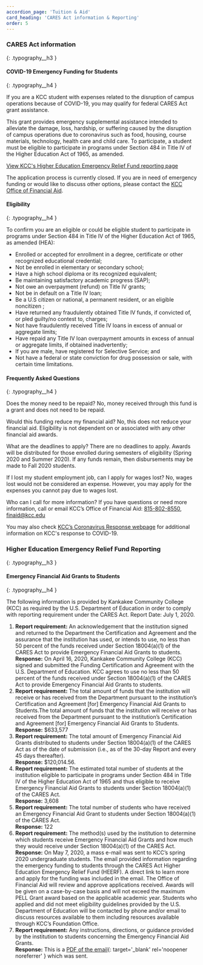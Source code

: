 ```yaml
---
accordion_page: 'Tuition & Aid'
card_heading: 'CARES Act information & Reporting'
order: 5
---
```


### CARES Act information
{: .typography__h3 }

#### ​COVID-19 Emergency Funding for Students
{: .typography__h4 }

If you are a KCC student with expenses related to the disruption of campus operations because of COVID-19, you may qualify for federal CARES Act grant assistance.

This grant provides emergency supplemental assistance intended to alleviate the damage, loss, hardship, or suffering caused by the disruption of campus operations due to coronavirus such as food, housing, course materials, technology, health care and child care. To participate, a student must be eligible to participate in programs under Section 484 in Title IV of the Higher Education Act of 1965, as amended.

[View KCC's Higher Education Emergency Relief Fund reporting page](http://www.kcc.edu/future/paying/fedstateaid/Pages/higher-education-emergency-relief-fund-reporting.aspx)

The application process is currently closed. If you are in need of emergency funding or would like to discuss other options, please contact the [KCC Office of Financial Aid](mailto:finaid@kcc.edu).

#### Eligibility
{: .typography__h4 }

To confirm you are an eligible or could be eligible student to participate in programs under Section 484 in Title IV of the Higher Education Act of 1965, as amended (HEA):

- Enrolled or accepted for enrollment in a degree, certificate or other recognized educational credential;
- Not be enrolled in elementary or secondary school;
- Have a high school diploma or its recognized equivalent;
- Be maintaining satisfactory academic progress (SAP);
- Not owe an overpayment (refund) on Title IV grants;
- Not be in default on a Title IV loan;
- Be a U.S citizen or national, a permanent resident, or an eligible noncitizen ;
- Have returned any fraudulently obtained Title IV funds, if convicted of, or pled guilty/no contest to, charges;
- Not have fraudulently received Title IV loans in excess of annual or aggregate limits;
- Have repaid any Title IV loan overpayment amounts in excess of annual or aggregate limits, if obtained inadvertently;
- If you are male, have registered for Selective Service; and
- Not have a federal or state conviction for drug possession or sale, with certain time limitations.

#### Frequently Asked Questions
{: .typography__h4 }

Does the money need to be repaid? No, money received through this fund is a grant and does not need to be repaid.

Would this funding reduce my financial aid? No, this does not reduce your financial aid. Eligibility is not dependent on or associated with any other financial aid awards.

What are the deadlines to apply? There are no deadlines to apply. Awards will be distributed for those enrolled during semesters of eligibility (Spring 2020 and Summer 2020). If any funds remain, then disbursements may be made to Fall 2020 students.

If I lost my student employment job, can I apply for wages lost? No, wages lost would not be considered an expense. However, you may apply for the expenses you cannot pay due to wages lost.

Who can I call for more information? If you have questions or need more information, call or email KCC’s Office of Financial Aid: [815-802-8550](tel:+18158028550), [finaid@kcc.edu](mailto:finaid@kcc.edu)

You may also check [KCC’s Coronavirus Response webpage](https://coronavirus.kcc.edu/) for additional information on KCC's response to COVID-19.​

### Higher Education Emergency Relief Fund Reporting
{: .typography__h3 }

#### ​Emergency Financial Aid Grants to Students
{: .typography__h4 }

The following information is provided by Kankakee Community College (KCC) as required by the U.S. Department of Education in order to comply with reporting requirement under the CARES Act. Report Date: July 1, 2020.

1. **Report requirement:** An acknowledgement that the institution signed and returned to the Department the Certification and Agreement and the assurance that the institution has used, or intends to use, no less than 50 percent of the funds received under Section 18004(a)(1) of the CARES Act to provide Emergency Financial Aid Grants to students. <br>
**Response:** On April 16, 2020, Kankakee Community College (KCC) signed and submitted the Funding Certification and Agreement with the U.S. Department of Education. KCC agrees to use no less than 50 percent of the funds received under Section 18004(a)(1) of the CARES Act to provide Emergency Financial Aid Grants to students.
2. **Report requirement:** The total amount of funds that the institution will receive or has received from the Department pursuant to the institution’s Certification and Agreement \[for\] Emergency Financial Aid Grants to Students.The total amount of funds that the institution will receive or has received from the Department pursuant to the institution’s Certification and Agreement \[for\] Emergency Financial Aid Grants to Students. <br>
**Response:** $633,577
3. **Report requirement:** The total amount of Emergency Financial Aid Grants distributed to students under Section 18004(a)(1) of the CARES Act as of the date of submission (i.e., as of the 30-day Report and every 45 days thereafter). <br>
**Response:** $120,014.56.
4. **Report requirement:** The estimated total number of students at the institution eligible to participate in programs under Section 484 in Title IV of the Higher Education Act of 1965 and thus eligible to receive Emergency Financial Aid Grants to students under Section 18004(a)(1) of the CARES Act. <br>
**Response:** 3,608
5. **Report requirement:** The total number of students who have received an Emergency Financial Aid Grant to students under Section 18004(a)(1) of the CARES Act. <br>
**Response:** 122
6. **Report requirement:** The method(s) used by the institution to determine which students receive Emergency Financial Aid Grants and how much they would receive under Section 18004(a)(1) of the CARES Act. <br>
**Response:** On May 7, 2020, a mass e-mail was sent to KCC’s spring 2020 undergraduate students.  The email provided information regarding the emergency funding to students through the CARES Act Higher Education Emergency Relief Fund (HEERF). A direct link to learn more and apply for the funding was included in the email. The Office of Financial Aid will review and approve applications received. Awards will be given on a case-by-case basis and will not exceed the maximum PELL Grant award based on the applicable academic year. Students who applied and did not meet eligibility guidelines provided by the U.S. Department of Education will be contacted by phone and/or email to discuss resources available to them including resources available through KCC’s Foundation Office.
7. **Report requirement:** Any instructions, directions, or guidance provided by the institution to students concerning the Emergency Financial Aid Grants. <br>
**Response:** This is a [PDF of the email](/uploads/cares-act_email_5-7-20.pdf){: target='_blank' rel='noopener noreferrer' } which was sent.